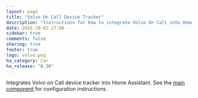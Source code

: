 ```yaml
---
layout: page
title: "Volvo On Call Device Tracker"
description: "Instructions for how to integrate Volvo On Call into Home Assistant."
date: 2016-10-02 17:00
sidebar: true
comments: false
sharing: true
footer: true
logo: volvo.png
ha_category: Car
ha_release: "0.30"
---
```



Integrates Volvo on Call device tracker into Home Assistant. See the [main component](/components/volvooncall/) for configuration instructions.
